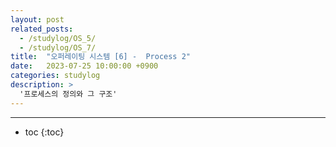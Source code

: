 ```yaml
---
layout: post
related_posts:
  - /studylog/OS_5/
  - /studylog/OS_7/
title:  "오퍼레이팅 시스템 [6] -  Process 2"
date:   2023-07-25 10:00:00 +0900
categories: studylog
description: >
  '프로세스의 정의와 그 구조'
---
```

* * *
* toc
{:toc}

